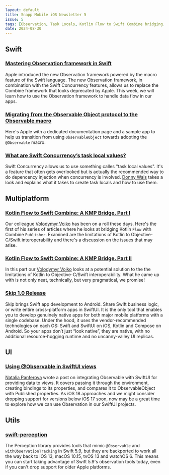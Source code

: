 ```yaml
---
layout: default
title: Snapp Mobile iOS Newsletter 5
issue: 5
tags: [Observation, Task Locals, Kotlin Flow to Swift Combine bridging, Multiplatform]
date: 2024-08-30
---
```


## Swift

### [Mastering Observation framework in Swift](http://swiftwithmajid.com/2023/10/03/mastering-observable-framework-in-swift)

Apple introduced the new Observation framework powered by the macro feature of the Swift language. The new Observation framework, in combination with the Swift Concurrency features, allows us to replace the Combine framework that looks deprecated by Apple. This week, we will learn how to use the Observation framework to handle data flow in our apps.

### [Migrating from the Observable Object protocol to the Observable macro](https://developer.apple.com/documentation/swiftui/migrating-from-the-observable-object-protocol-to-the-observable-macro)

Here's Apple with a dedicated documentation page and a sample app to help us transition from using `ObservableObject` towards adopting the `@Observable` macro.

### [What are Swift Concurrency’s task local values?](https://www.donnywals.com/what-are-swift-concurrencys-task-local-values)

Swift Concurrency allows us to use something calles "task local values". It's a feature that often gets overlooked but is actually the recommended way to do depencency injection when concurrency is involved. [Donny Wals](https://x.com/DonnyWals) takes a look and explains what it takes to create task locals and how to use them.

## Multiplatform

### [Kotlin Flow to Swift Combine: A KMP Bridge. Part I](https://medium.com/snapp-mobile/kotlin-flow-to-swift-combine-a-kmp-bridge-part-i-6332bbfcad5d)

Our colleague [Volodymyr Voiko](https://x.com/v_voiko) has been on a roll these days. Here's the first of his series of articles where he looks at bridging Kotlin `Flow` with Combine `Publisher`. Examined are the limitations of Kotlin to Objective-C/Swift interoperability and there's a discussion on the issues that may arise.

### [Kotlin Flow to Swift Combine: A KMP Bridge. Part II](https://medium.com/snapp-mobile/kotlin-flow-to-swift-combine-a-kmp-bridge-part-ii-bf3ecdd3767f)

In this part our [Volodymyr Voiko](https://x.com/v_voiko) looks at a potential solution to the the limitations of Kotlin to Objective-C/Swift interoperability.  What he came up with is not only neat, technically, but very pragmatical, we promise!

### [Skip 1.0 Release](https://skip.tools/blog/skip-1_0-release)

Skip brings Swift app development to Android. Share Swift business logic, or write entire cross-platform apps in SwiftUI. It is the only tool that enables you to develop genuinely native apps for both major mobile platforms with a single codebase. Under the hood, it uses the vendor-recommended technologies on each OS: Swift and SwiftUI on iOS, Kotlin and Compose on Android. So your apps don’t just “look native”, they are native, with no additional resource-hogging runtime and no uncanny-valley UI replicas.

## UI

### [Using @Observable in SwiftUI views](https://nilcoalescing.com/blog/ObservableInSwiftUI)

[Natalia Panferova](https://x.com/natpanferova) wrote a post on integrating Observable with SwiftUI for providing data to views. It covers passing it through the environment, creating bindings to its properties, and compares it to ObservableObject with Published properties. As iOS 18 approaches and we might consider dropping support for versions below iOS 17 soon, now may be a great time to explore how we can use Observation in our SwiftUI projects.

## Utils

### [swift-perception](https://github.com/pointfreeco/swift-perception)

The Perception library provides tools that mimic `@Observable` and `withObservationTracking` in Swift 5.9, but they are backported to work all the way back to iOS 13, macOS 10.15, tvOS 13 and watchOS 6. This means you can start taking advantage of Swift 5.9's observation tools today, even if you can't drop support for older Apple platforms.
